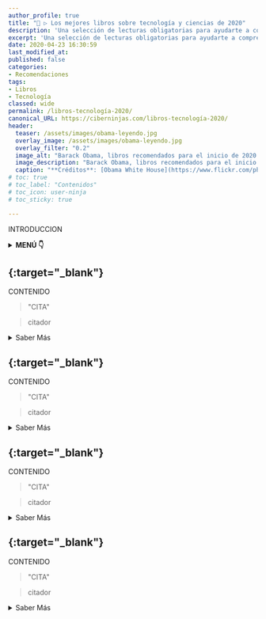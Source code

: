 ```yaml
---
author_profile: true
title: "🥇 ▷ Los mejores libros sobre tecnología y ciencias de 2020"
description: 'Una selección de lecturas obligatorias para ayudarte a comprender la actualidad sobre el mundo tecnológica y las ciencias.'
excerpt: 'Una selección de lecturas obligatorias para ayudarte a comprender la actualidad sobre el mundo tecnológica y las ciencias.'
date: 2020-04-23 16:30:59
last_modified_at: 
published: false
categories:
- Recomendaciones
tags:
- Libros
- Tecnología
classed: wide
permalink: /libros-tecnología-2020/
canonical_URL: https://ciberninjas.com/libros-tecnología-2020/
header:
  teaser: /assets/images/obama-leyendo.jpg
  overlay_image: /assets/images/obama-leyendo.jpg
  overlay_filter: "0.2"
  image_alt: "Barack Obama, libros recomendados para el inicio de 2020 | Visto en Ciberninjas"
  image_description: "Barack Obama, libros recomendados para el inicio de 2020  | Visto en Ciberninjas"
  caption: "**Créditos**: [Obama White House](https://www.flickr.com/photos/obamawhitehouse/8109908571), es una [Obra del Gobierno de Estados Unidos](https://www.usa.gov/government-works) bajo sus propidas condiciones de [licencia](https://www.usa.gov/government-works)"
# toc: true
# toc_label: "Contenidos"
# toc_icon: user-ninja
# toc_sticky: true

---
```

<!-- https://www.fastcompany.com/90440831/7-books-on-technology-you-should-read-in-2020 -->
INTRODUCCION

<details>
<summary><strong>MENÚ 👇</strong><span><a name="menu"></a></span></summary>
<nav class="menu">
  <ol>
    <li><a href="/libros-tecnología-2020/#1-la-era-del-capitalismo-de-la-vigilancia-de-shoshana-zuboff" title="Saber sobre el libro La Era del Capitalismo de la Vigilancia de Shoshana Zuboff"><strong>La Era del Capitalismo de la Vigilancia de Shoshana Zuboff</strong></a></li>
    <li><a href="/libros-tecnología-2020/#2-" title="Saber sobre el libro"><strong></strong></a></li>
    <li><a href="/libros-tecnología-2020/#3-" title="Saber sobre el libro"><strong></strong></a></li>
    <li><a href="/libros-tecnología-2020/#4-" title="Saber sobre el libro"><strong></strong></a></li>
    <li><a href="/libros-tecnología-2020/#5-" title="Saber sobre el libro"><strong></strong></a></li>
    <li><a href="/libros-tecnología-2020/#6-" title="Saber sobre el libro"><strong></strong></a></li>
    <li><a href="/libros-tecnología-2020/#7-" title="Saber sobre el libro"><strong></strong></a></li>
  </ol>
</nav>
</details>

## [](){:target="_blank"}

CONTENIDO

> "CITA"

> citador

<details>
<summary>Saber Más</summary>
<br/>
<p></p>
<p></p>
<p></p>
</details>

## [](){:target="_blank"}

CONTENIDO

> "CITA"

> citador

<details>
<summary>Saber Más</summary>
<br/>
<p></p>
<p></p>
<p></p>
</details>

## [](){:target="_blank"}

CONTENIDO

> "CITA"

> citador

<details>
<summary>Saber Más</summary>
<br/>
<p></p>
<p></p>
<p></p>
</details>

## [](){:target="_blank"}

CONTENIDO

> "CITA"

> citador

<details>
<summary>Saber Más</summary>
<br/>
<p></p>
<p></p>
<p></p>
</details>